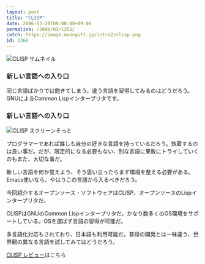 ```yaml
---
layout: post
title: "CLISP"
date: 2006-03-20T09:00:00+09:00
permalink: /2006/03/1355/
catch: https://image.moongift.jp/intro2/clisp.png
id: 1360
---
```

 ![CLISP サムネイル](https://image.moongift.jp/intro2/clisp.t.png "CLISP サムネイル")
  

### 新しい言語への入り口
  
同じ言語ばかりでは飽きてしまう。違う言語を習得してみるのはどうだろう。GNUによるCommon Lispインタープリタです。  
<!--more-->  

### 新しい言語への入り口
  

![CLISP スクリーンそっと](https://image.moongift.jp/intro2/clisp.png "CLISP スクリーンそっと")

  

プログラマーであれば誰しも自分の好きな言語を持っているだろう。執着するのは良い事だ。だが、限定的になる必要もない、別な言語に果敢にトライしていくのもまた、大切な事だ。

  

新しい言語を何か覚えよう、そう思い立ったらまず環境を整える必要がある。Emacs使いなら、やはりこの言語から入るべきだろう。

  

今回紹介するオープンソース・ソフトウェアはCLISP、オープンソースのLispインタープリタだ。

  

CLISPはGNUのCommon Lispインタープリタだ。かなり数多くのOS環境をサポートしている。OSを選ばず言語の習得が可能だ。

  

多言語化対応もされており、日本語も利用可能だ。普段の開発とは一味違う、世界観の異なる言語を試してみてはどうだろう。

  

[CLISP レビュー](http://oss.moongift.jp/review/i-1359.html)はこちら


